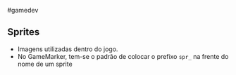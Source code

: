 #gamedev

## Sprites
- Imagens utilizadas dentro do jogo.
- No GameMarker, tem-se o padrão de colocar o prefixo `spr_` na frente do nome de um sprite
